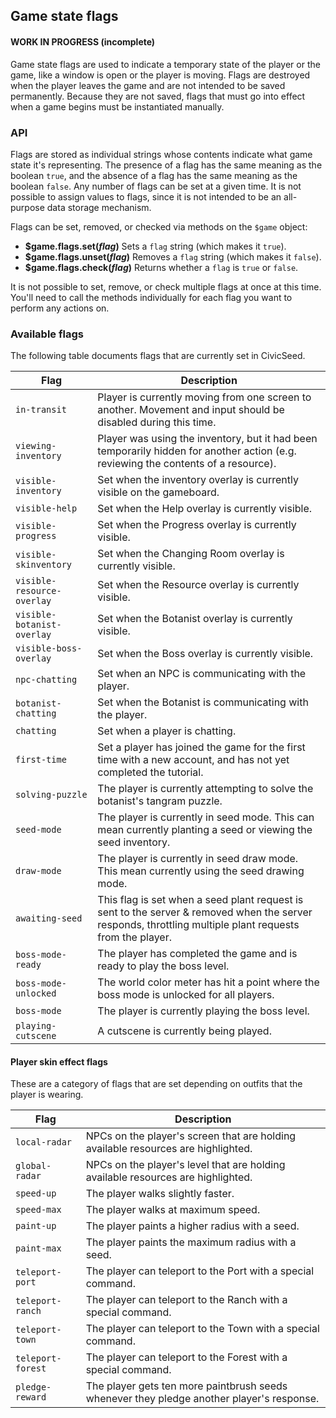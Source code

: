 ## Game state flags

#### WORK IN PROGRESS (incomplete)

Game state flags are used to indicate a temporary state of the player or the game, like a window is open or the player is moving. Flags are destroyed when the player leaves the game and are not intended to be saved permanently. Because they are not saved, flags that must go into effect when a game begins must be instantiated manually.

### API

Flags are stored as individual strings whose contents indicate what game state it's representing. The presence of a flag has the same meaning as the boolean `true`, and the absence of a flag has the same meaning as the boolean `false`. Any number of flags can be set at a given time. It is not possible to assign values to flags, since it is not intended to be an all-purpose data storage mechanism.

Flags can be set, removed, or checked via methods on the `$game` object:

- **$game.flags.set(_flag_)** Sets a `flag` string (which makes it `true`).
- **$game.flags.unset(_flag_)** Removes a `flag` string (which makes it `false`).
- **$game.flags.check(_flag_)** Returns whether a `flag` is `true` or `false`.

It is not possible to set, remove, or check multiple flags at once at this time. You'll need to call the methods individually for each flag you want to perform any actions on.

### Available flags

The following table documents flags that are currently set in CivicSeed.

| Flag          | Description   |
| ------------- | ------------- |
| `in-transit`  | Player is currently moving from one screen to another. Movement and input should be disabled during this time.|
| `viewing-inventory` | Player was using the inventory, but it had been temporarily hidden for another action (e.g. reviewing the contents of a resource).|
| `visible-inventory` | Set when the inventory overlay is currently visible on the gameboard.|
| `visible-help` | Set when the Help overlay is currently visible. |
| `visible-progress` | Set when the Progress overlay is currently visible.|
| `visible-skinventory` | Set when the Changing Room overlay is currently visible.|
| `visible-resource-overlay` | Set when the Resource overlay is currently visible. |
| `visible-botanist-overlay` | Set when the Botanist overlay is currently visible. |
| `visible-boss-overlay` | Set when the Boss overlay is currently visible. |
| `npc-chatting` | Set when an NPC is communicating with the player.|
| `botanist-chatting` | Set when the Botanist is communicating with the player.|
| `chatting`     | Set when a player is chatting. |
| `first-time`   | Set a player has joined the game for the first time with a new account, and has not yet completed the tutorial.|
| `solving-puzzle` | The player is currently attempting to solve the botanist's tangram puzzle.|
| `seed-mode` | The player is currently in seed mode. This can mean currently planting a seed or viewing the seed inventory.|
| `draw-mode` | The player is currently in seed draw mode. This mean currently using the seed drawing mode.|
| `awaiting-seed` | This flag is set when a seed plant request is sent to the server & removed when the server responds, throttling multiple plant requests from the player. |
| `boss-mode-ready` | The player has completed the game and is ready to play the boss level. |
| `boss-mode-unlocked` | The world color meter has hit a point where the boss mode is unlocked for all players. |
| `boss-mode` | The player is currently playing the boss level. |
| `playing-cutscene` | A cutscene is currently being played. |

#### Player skin effect flags

These are a category of flags that are set depending on outfits that the player is wearing.

| Flag          | Description   |
| ------------- | ------------- |
| `local-radar`  | NPCs on the player's screen that are holding available resources are highlighted.|
| `global-radar` | NPCs on the player's level that are holding available resources are highlighted.|
| `speed-up`     | The player walks slightly faster.|
| `speed-max`    | The player walks at maximum speed.|
| `paint-up`     | The player paints a higher radius with a seed.|
| `paint-max`    | The player paints the maximum radius with a seed.|
| `teleport-port` | The player can teleport to the Port with a special command.|
| `teleport-ranch` | The player can teleport to the Ranch with a special command.|
| `teleport-town` | The player can teleport to the Town with a special command.|
| `teleport-forest` | The player can teleport to the Forest with a special command.|
| `pledge-reward` | The player gets ten more paintbrush seeds whenever they pledge another player's response. |
